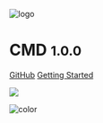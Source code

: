![logo](_static/icon.svg)

# CMD <small>1.0.0</small>

[GitHub](https://github.com/sseleman95/CMD/)
[Getting Started](#CMD)

<!-- background image -->

![](_static/imgs/bg.png)

<!-- background color -->

![color](#3f3f3f)
